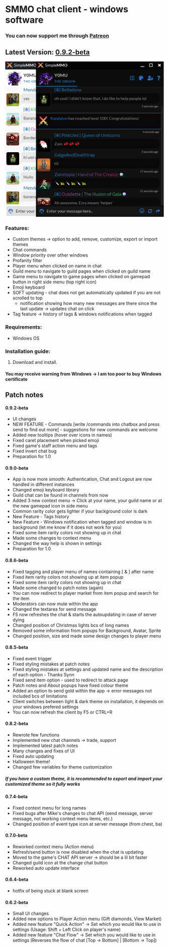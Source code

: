 # SMMO chat client - windows software
### You can now support me through [Patreon](https://www.patreon.com/y0mu)
## Latest Version: [0.9.2-beta](https://bit.ly/3gPxTAP)


![Chat Client image](https://github.com/ImY0mu/SMMO-chat/blob/master/chat.png)
### Features:
- Custom themes -> option to add, remove, customize, export or import themes
- Chat commands
- Window priority over other windows
- Profanity filter
- Player menu when clicked on name in chat
- Guild menu to navigate to guild pages when clicked on guild name
- Game menu to navigate to game pages when clicked on gamepad button in right side menu (top right icon)
- Emoji keyboard
- SOFT updating - chat does not get automatically updated if you are not scrolled to top
   - notification showing how many new messages are there since the last update -> updates chat on click
- Tag feature -> history of tags & windows notifications when tagged
### Requirements:
- Windows OS
### Installation guide:
1. Download and install. 
#### You may receive warning from Windows -> I am too poor to buy Windows certificate

## Patch notes
#### 0.9.2-beta
- UI changes
- NEW FEATURE - Commands [write /commands into chatbox and press send to find out more] - suggestions for new commands are welcome
- Added new tooltips (hover over icons in names)
- Fixed caret placement when picked emoji
- Fixed game's staff action menu and tags
- Fixed invert chat bug
- Preparation for 1.0

#### 0.9.0-beta
- App is now more smooth: Authentication, Chat and Logout are now handled in different instances
- Changed emoji keyboard library
- Guild chat can be found in channels from now
- Added 3 new context menu -> Click at your name, your guild name or at the new gamepad icon in side menu
- Common rarity color gets lighter if your background color is dark
- New Feature - Tags history
- New Feature - Windows notification when tagged and window is in background (let me know if it does not work for you)
- Fixed some item rarity colors not showing up in chat
- Made some changes to context menu
- Changed the way help is shown in settings
- Preparation for 1.0

#### 0.8.6-beta
- Fixed tagging and player menu of names containing [ & ] after name
- Fixed item rarity colors not showing up at item popup
- Fixed some item rarity colors not showing up in chat
- Made some changed to patch notes (again)
- You can now redirect to player market from item popup and search for the item
- Moderators can now mute within the app
- Changed the textarea for send message
- F5 now refreshes the chat & starts the autoupdating in case of server dying
- Changed position of Christmas lights bcs of long names
- Removed some information from popups for Background, Avatar, Sprite
- Changed position, size and made some design changes to player menu
#### 0.8.5-beta
- Fixed event trigger
- Fixed styling mistakes at patch notes
- Fixed styling mistakes at settings and updated name and the description of each option - Thanks Synn
- Fixed send item option - used to redirect to attack page
- Patch notes and About popups have fixed colour theme
- Added an option to send gold within the app -> error messages not included bcs of limitations
- Client switches between light & dark theme on installation, it depends on your windows prefered settings
- You can now refresh the client by F5 or CTRL+R
#### 0.8.2-beta
- Rewrote few functions
- Implemented new chat channels -> trade, support
- Implemented latest patch notes
- Many changes and fixes of UI
- Fixed auto updating
- Halloween theme!
- Changed few variables for theme customization 
##### If you have a custom theme, it is recommended to export and import your customized theme so it fully works
#### 0.7.4-beta
- Fixed context menu for long names
- Fixed bugs after Mike's changes to chat API (send message, server message, not working context menu items, etc.)
- Changed position of event type icon at server message (from chest, ba)
#### 0.7.0-beta
- Reworked context menu (Action menu)
- Refresh/send button is now disabled when the chat is updating
- Moved to the game's CHAT API server -> should be a lil bit faster
- Changed guild icon at the change chat button
- Reworked auto update interface
#### 0.6.4-beta
- hotfix of being stuck at blank screen 
#### 0.6.2-beta
- Small UI changes
- Added new options to Player Action menu (Gift diamonds, View Market)
- Added new feature "Quick Action" -> Set which you would like to use in settings (Usage: Shift + Left Click on player's name)
- Added new feature "Chat Flow" -> Set which you would like to use in settings (Reverses the flow of chat [Top -> Bottom] | [Bottom -> Top])
